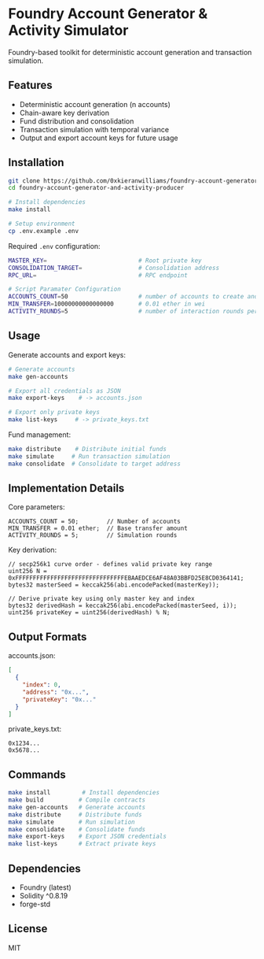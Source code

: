 # Foundry Account Generator & Activity Simulator

Foundry-based toolkit for deterministic account generation and transaction simulation.

## Features

- Deterministic account generation (n accounts)
- Chain-aware key derivation
- Fund distribution and consolidation
- Transaction simulation with temporal variance
- Output and export account keys for future usage

## Installation

```bash
git clone https://github.com/0xkieranwilliams/foundry-account-generator-and-activity-producer.git
cd foundry-account-generator-and-activity-producer

# Install dependencies
make install

# Setup environment
cp .env.example .env
```

Required `.env` configuration:
```bash
MASTER_KEY=                          # Root private key
CONSOLIDATION_TARGET=                # Consolidation address
RPC_URL=                             # RPC endpoint

# Script Paramater Configuration
ACCOUNTS_COUNT=50                    # number of accounts to create and have interact
MIN_TRANSFER=10000000000000000       # 0.01 ether in wei
ACTIVITY_ROUNDS=5                    # number of interaction rounds per account
```

## Usage

Generate accounts and export keys:
```bash
# Generate accounts
make gen-accounts

# Export all credentials as JSON
make export-keys    # -> accounts.json

# Export only private keys
make list-keys     # -> private_keys.txt
```

Fund management:
```bash
make distribute    # Distribute initial funds
make simulate     # Run transaction simulation
make consolidate  # Consolidate to target address
```

## Implementation Details

Core parameters:
```solidity
ACCOUNTS_COUNT = 50;        // Number of accounts
MIN_TRANSFER = 0.01 ether;  // Base transfer amount
ACTIVITY_ROUNDS = 5;        // Simulation rounds
```

Key derivation:
```solidity
// secp256k1 curve order - defines valid private key range
uint256 N = 0xFFFFFFFFFFFFFFFFFFFFFFFFFFFFFFFEBAAEDCE6AF48A03BBFD25E8CD0364141;
bytes32 masterSeed = keccak256(abi.encodePacked(masterKey));

// Derive private key using only master key and index
bytes32 derivedHash = keccak256(abi.encodePacked(masterSeed, i));
uint256 privateKey = uint256(derivedHash) % N;
```

## Output Formats

accounts.json:
```json
[
  {
    "index": 0,
    "address": "0x...",
    "privateKey": "0x..."
  }
]
```

private_keys.txt:
```
0x1234...
0x5678...
```

## Commands

```bash
make install         # Install dependencies
make build          # Compile contracts
make gen-accounts   # Generate accounts
make distribute     # Distribute funds
make simulate       # Run simulation
make consolidate    # Consolidate funds
make export-keys    # Export JSON credentials
make list-keys      # Extract private keys
```

## Dependencies

- Foundry (latest)
- Solidity ^0.8.19
- forge-std

## License

MIT
